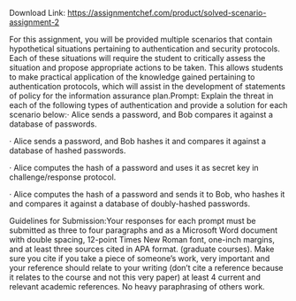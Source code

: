 Download Link: https://assignmentchef.com/product/solved-scenario-assignment-2
<br>
<p class="ui header product-top-header" title="Scenario assignment 2 Solution">For this assignment, you will be provided multiple scenarios that contain hypothetical situations pertaining to authentication and security protocols. Each of these situations will require the student to critically assess the situation and propose appropriate actions to be taken. This allows students to make practical application of the knowledge gained pertaining to authentication protocols, which will assist in the development of statements of policy for the information assurance plan.Prompt: Explain the threat in each of the following types of authentication and provide a solution for each scenario below:·   Alice sends a password, and Bob compares it against a database of passwords.

·    Alice sends a password, and Bob hashes it and compares it against a database of hashed passwords.

·    Alice computes the hash of a password and uses it as secret key in challenge/response protocol.

·   Alice computes the hash of a password and sends it to Bob, who hashes it and compares it against a database of doubly-hashed passwords.

Guidelines for Submission:Your responses for each prompt must be submitted as three to four paragraphs and as a Microsoft Word document with double spacing, 12-point Times New Roman font, one-inch margins, and at least three sources cited in APA format. (graduate courses). Make sure you cite if you take a piece of someone’s work, very important and your reference should relate to your writing (don’t cite a reference because it relates to the course and not this very paper) at least 4 current and relevant academic references. No heavy paraphrasing of others work.